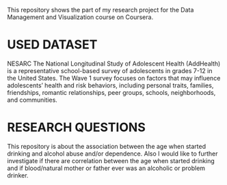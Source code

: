 This repository shows the part of my research project for the Data Management and Visualization course on Coursera.

# USED DATASET
NESARC
The National Longitudinal Study of Adolescent Health (AddHealth) is a representative school-based survey of adolescents in grades 7-12 
in the United States. The Wave 1 survey focuses on factors that may influence adolescents’ health and risk behaviors, including personal 
traits, families, friendships, romantic relationships, peer groups, schools, neighborhoods, and communities. 

# RESEARCH QUESTIONS
This repository is about the association between the age when started drinking and alcohol abuse and/or dependence. 
Also I would like to further investigate if there are correlation between the age when started drinking and if blood/natural mother or father
ever was an alcoholic or problem drinker.


